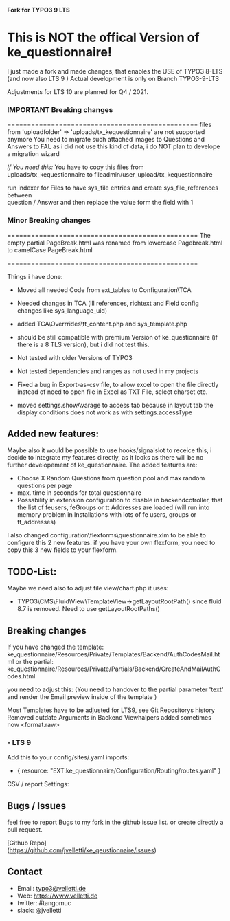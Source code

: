 **Fork for TYPO3 9 LTS**

This is NOT the offical Version of ke_questionnaire!
=======================================================
I just made a fork and made changes, that enables the USE of TYPO3 8-LTS  (and now also LTS 9 )
Actual development is only on Branch TYPO3-9-LTS 

Adjustments for LTS 10 are planned for Q4 / 2021. 

### IMPORTANT Breaking changes 
================================================
 files from 'uploadfolder' => 'uploads/tx_kequestionnaire' are not supported anymore
 You need to migrate such attached images to Questions and Answers to FAL
 as i did not use this kind of data, i do NOT plan to develope a migration wizard
 
 
 *If You need this:*
 You have to copy this files from uploads/tx_kequestionnaire to fileadmin/user_upload/tx_kequestionnaire
 
 run indexer for Files to have sys_file entries and create sys_file_references between  
 question / Answer and then replace the value form the field with 1

### Minor Breaking changes 
================================================
 The empty partial PageBreak.html was renamed from lowercase Pagebreak.html to camelCase PageBreak.html

================================================

Things i have done:
- Moved all needed Code from ext_tables to Configuration\TCA 
- Needed changes in TCA (lll references, richtext and Field config changes like sys_language_uid)
- added TCA\Overrrides\tt_content.php and sys_template.php

- should be still compatible with premium Version of ke_questionnaire (if there is a 8 TLS version), but i did not test this.
- Not tested with older Versions of TYPO3
- Not tested dependencies and ranges as not used in my projects
- Fixed a bug in Export-as-csv file, to allow excel to open the file directly instead of need to open file in Excel as TXT File, select charset etc.

- moved settings.showAvarage to access tab because in layout tab the display conditions does not work as with settings.accessType

## Added new features: 
Maybe also it would be possible to use hooks/signalslot to receice this, i decide to integrate my features directly, as it looks as there will be no further developement of ke_questionnaire.
The added features are:
- Choose X Random Questions from question pool and max random questions per page
- max. time in seconds for total questionnaire
- Possability in extension configuration to disable in backendcotroller, that the list of feusers, feGroups or tt Addresses are loaded
 (will run into memory problem in Installations with lots of fe users, groups or tt_addresses)


I also changed configuration\flexforms\questionnaire.xlm to be able to configure this 2 new features.
if you have your own flexform, you need to copy this 3 new fields to your flexform.



## TODO-List:

Maybe we need also to adjust file view/chart.php
it uses:
- TYPO3\CMS\Fluid\View\TemplateView->getLayoutRootPath() 
since fluid 8.7 is removed. Need to use getLayoutRootPaths()

## Breaking changes

If you have changed the template:
ke_questionnaire/Resources/Private/Templates/Backend/AuthCodesMail.html
or the partial:
ke_questionnaire/Resources/Private/Partials/Backend/CreateAndMailAuthCodes.html

you need to adjust this:
(You need to handover to the partial parameter 'text' and render the Email preview inside of the template )

Most Templates have to be adjusted for LTS9, see Git Repositorys history
Removed outdate Arguments in Backend Viewhalpers
added sometimes now <format.raw> 


### - LTS 9 
Add this to your config/sites/<site>.yaml
imports:
  - { resource: "EXT:ke_questionnaire/Configuration/Routing/routes.yaml" }

CSV / report Settings:


## Bugs / Issues
feel free to report Bugs to my fork in the github issue list.
or 
create directly a pull request. 


[Github Repo]  
(https://github.com/jvelletti/ke_qeustionnaire/issues)

## Contact
- Email: typo3@velletti.de
- Web: https://www.velletti.de
- twitter: #tangomuc
- slack: @jvelletti